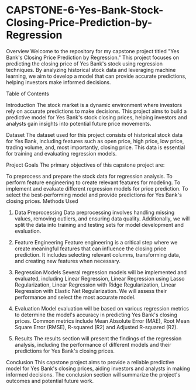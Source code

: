 # CAPSTONE-6-Yes-Bank-Stock-Closing-Price-Prediction-by-Regression
Overview Welcome to the repository for my capstone project titled "Yes Bank's Closing Price Prediction by Regression." This project focuses on predicting the closing price of Yes Bank's stock using regression techniques. By analyzing historical stock data and leveraging machine learning, we aim to develop a model that can provide accurate predictions, helping investors make informed decisions.

Table of Contents

Introduction The stock market is a dynamic environment where investors rely on accurate predictions to make decisions. This project aims to build a predictive model for Yes Bank's stock closing prices, helping investors and analysts gain insights into potential future price movements.

Dataset The dataset used for this project consists of historical stock data for Yes Bank, including features such as open price, high price, low price, trading volume, and, most importantly, closing price. This data is essential for training and evaluating regression models.

Project Goals The primary objectives of this capstone project are:

To preprocess and prepare the stock data for regression analysis.
To perform feature engineering to create relevant features for modeling.
To implement and evaluate different regression models for price prediction.
To select the best-performing model and provide predictions for Yes Bank's closing prices.
Methods Used

1. Data Preprocessing Data preprocessing involves handling missing values, removing outliers, and ensuring data quality. Additionally, we will split the data into training and testing sets for model development and evaluation.

2. Feature Engineering Feature engineering is a critical step where we create meaningful features that can influence the closing price prediction. It includes selecting relevant columns, transforming data, and creating new features when necessary.

3. Regression Models Several regression models will be implemented and evaluated, including Linear Regression, Linear Regression using Lasso Regularization, Linear Regression with Ridge Regularization, Linear Regression with Elastic Net Regularization. We will assess their performance and select the most accurate model.

4. Evaluation Model evaluation will be based on various regression metrics to determine the model's accuracy in predicting Yes Bank's closing prices. Common metrics include Mean Absolute Error (MAE), Root Mean Square Error (RMSE), R-squared (R2) and Adjusted R-squared (R2).

5. Results The results section will present the findings of the regression analysis, including the performance of different models and their predictions for Yes Bank's closing prices.

Conclusion This capstone project aims to provide a reliable predictive model for Yes Bank's closing prices, aiding investors and analysts in making informed decisions. The conclusion section will summarize the project's outcomes and potential future work.
